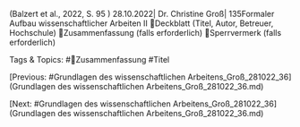(Balzert et al., 2022, S. 95 )
28.10.2022| Dr. Christine Groß| 135Formaler Aufbau wissenschaftlicher Arbeiten II
Deckblatt (Titel, Autor, Betreuer, Hochschule)
Zusammenfassung (falls erforderlich)
Sperrvermerk (falls erforderlich)

   Tags & Topics:
   #Zusammenfassung
   #Titel

[Previous: #Grundlagen des wissenschaftlichen Arbeitens_Groß_281022_36](Grundlagen des wissenschaftlichen Arbeitens_Groß_281022_36.md)

[Next: #Grundlagen des wissenschaftlichen Arbeitens_Groß_281022_36](Grundlagen des wissenschaftlichen Arbeitens_Groß_281022_36.md)